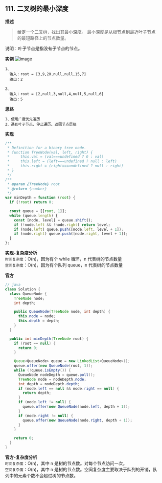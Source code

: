 ## 111. 二叉树的最小深度

**描述**

> 给定一个二叉树，找出其最小深度。
> 最小深度是从根节点到最近叶子节点的最短路径上的节点数量。

说明：叶子节点是指没有子节点的节点。

**实例**
![image](https://assets.leetcode.com/uploads/2020/10/12/ex_depth.jpg)

```
1、
  输入：root = [3,9,20,null,null,15,7]
  输出：2

2、
  输入：root = [2,null,3,null,4,null,5,null,6]
  输出：5
```

**思路**

```
1、使用广度优先遍历
2、遇到叶子节点、停止遍历、返回节点层级
```

**实现**

```js
/**
 * Definition for a binary tree node.
 * function TreeNode(val, left, right) {
 *     this.val = (val===undefined ? 0 : val)
 *     this.left = (left===undefined ? null : left)
 *     this.right = (right===undefined ? null : right)
 * }
 */
/**
 * @param {TreeNode} root
 * @return {number}
 */
var minDepth = function (root) {
  if (!root) return 0;

  const queue = [[root, 1]];
  while (queue.length) {
    const [node, level] = queue.shift();
    if (!node.left && !node.right) return level;
    if (node.left) queue.push([node.left, level + 1]);
    if (node.right) queue.push([node.right, level + 1]);
  }
};
```

**实现-复杂度分析**  
`时间复杂度`：O(n)，因为有个 while 循环，n 代表树的节点数量  
`空间复杂度`：O(n)，因为有个队列 queue，n 代表树的节点数量

**官方**

```java
// java
class Solution {
  class QueueNode {
    TreeNode node;
    int depth;

    public QueueNode(TreeNode node, int depth) {
      this.node = node;
      this.depth = depth;
    }
  }

  public int minDepth(TreeNode root) {
    if (root == null) {
      return 0;
    }

    Queue<QueueNode> queue = new LinkedList<QueueNode>();
    queue.offer(new QueueNode(root, 1));
    while (!queue.isEmpty()) {
      QueueNode nodeDepth = queue.poll();
      TreeNode node = nodeDepth.node;
      int depth = nodeDepth.depth;
      if (node.left == null && node.right == null) {
        return depth;
      }
      if (node.left != null) {
        queue.offer(new QueueNode(node.left, depth + 1));
      }
      if (node.right != null) {
        queue.offer(new QueueNode(node.right, depth + 1));
      }
    }

    return 0;
  }
}

```

**官方-复杂度分析**  
`时间复杂度`：O(n)，其中 n 是树的节点数。对每个节点访问一次。  
`空间复杂度`：O(n)，其中 n 是树的节点数。空间复杂度主要取决于队列的开销，队列中的元素个数不会超过树的节点数。
